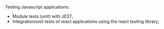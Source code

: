 Testing Javascript applications:
 - Module tests (unit) with JEST;
 - Integration/unit tests of react applications using the react testing library;
